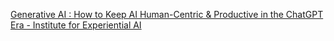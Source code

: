 [Generative AI : How to Keep AI Human-Centric & Productive in the ChatGPT Era - Institute for Experiential AI](https://qi.tc/qi/112246)